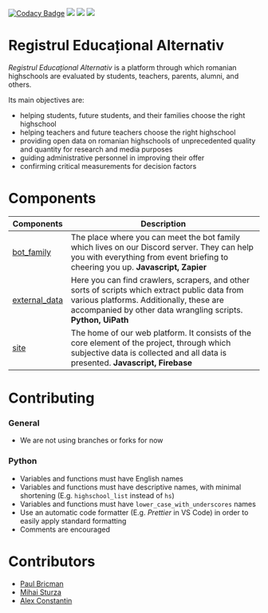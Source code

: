 [![Codacy Badge](https://api.codacy.com/project/badge/Grade/6cd3105f2f35415789a33210ac3df688)](https://www.codacy.com/app/paubric/real?utm_source=github.com&amp;utm_medium=referral&amp;utm_content=paubric/real&amp;utm_campaign=Badge_Grade)
[![](https://img.shields.io/github/last-commit/paubric/real)](https://github.com/paubric/real/commits/master)
[![](https://img.shields.io/github/contributors/paubric/real)](https://github.com/paubric/real/graphs/contributors)
[![](https://travis-ci.org/paubric/real.svg?branch=master)](https://travis-ci.org/paubric/real)
# Registrul Educațional Alternativ


_Registrul Educațional Alternativ_ is a platform through which romanian highschools are evaluated by students, teachers, parents, alumni, and others.

Its main objectives are:

- helping students, future students, and their families choose the right highschool
- helping teachers and future teachers choose the right highschool
- providing open data on romanian highschools of unprecedented quality and quantity for research and media purposes
- guiding administrative personnel in improving their offer
- confirming critical measurements for decision factors

# Components

| Components                                                                 | Description                                                                                                                                                                                                        |
| -------------------------------------------------------------------------- | ------------------------------------------------------------------------------------------------------------------------------------------------------------------------------------------------------------------ |
| [bot_family](https://github.com/paubric/real/tree/master/bot_family)         | The place where you can meet the bot family which lives on our Discord server. They can help you with everything from event briefing to cheering you up. **Javascript, Zapier**                                                  |
| [external_data](https://github.com/paubric/real/tree/master/external_data) | Here you can find crawlers, scrapers, and other sorts of scripts which extract public data from various platforms. Additionally, these are accompanied by other data wrangling scripts. **Python, UiPath** |
| [site](https://github.com/paubric/real/tree/master/site) | The home of our web platform. It consists of the core element of the project, through which subjective data is collected and all data is presented. **Javascript, Firebase** |

# Contributing
### General
- We are not using branches or forks for now

### Python
- Variables and functions must have English names
- Variables and functions must have descriptive names, with minimal shortening (E.g. `highschool_list` instead of `hs`)
- Variables and functions must have `lower_case_with_underscores` names
- Use an automatic code formatter (E.g. *Prettier* in VS Code) in order to easily apply standard formatting
- Comments are encouraged

# Contributors
- [Paul Bricman](github.com/paubric)
- [Mihai Sturza](github.com/sturzamihai)
- [Alex Constantin](github.com/xfde)
